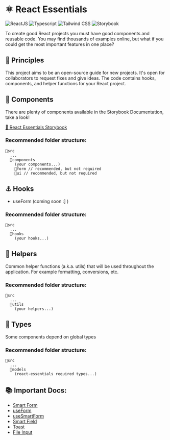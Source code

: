 # ⚛️ React Essentials

<img class="inline-block" src="https://img.shields.io/badge/React-20232A?style=for-the-badge&logo=react&logoColor=61DAFB" alt="ReactJS"/> <img class="inline-block" src="https://img.shields.io/badge/TypeScript-007ACC?style=for-the-badge&logo=typescript&logoColor=white" alt="Typescript" /> <img class="inline-block" src="https://img.shields.io/badge/Tailwind_CSS-38B2AC?style=for-the-badge&logo=tailwind-css&logoColor=white" alt="Tailwind CSS" /> <img class="inline-block" src="https://img.shields.io/badge/-Storybook-FF4785?style=for-the-badge&logo=storybook&logoColor=white" alt="Storybook" />

To create good React projects you must have good components and reusable code. You may find thousands of examples online, but what if you could get the most important features in one place?

## 🎯 Principles

This project aims to be an open-source guide for new projects. It's open for collaborators to request fixes and give ideas. The code contains hooks, components, and helper functions for your React project.

## 🧰 Components

There are plenty of components available in the Storybook Documentation, take a look! 

[🔗 React Essentials Storybook](https://react-essentials-opal.vercel.app/)

### Recommended folder structure:

```
📂src
  ...
  📂components
    (your components...)
    📂form // recommended, but not required
    📂ui // recommended, but not required
```

## ⚓ Hooks

- useForm (coming soon :] )

### Recommended folder structure:

```
📂src
  ...
  📂hooks
    (your hooks...)
```

## 🔧 Helpers

Common helper functions (a.k.a. utils) that will be used throughout the application. For example formatting, conversions, etc.

### Recommended folder structure:

```
📂src
  ...
  📂utils
    (your helpers...)
```

## 📖 Types

Some components depend on global types

### Recommended folder structure:

```
📂src
  ...
  📂models
    (react-essentials required types...)
```


## 📚 Important Docs:

- [Smart Form](/docs/SmartForm.md)
- [useForm](/docs/useForm.md)
- [useSmartForm](/docs/useSmartForm.md)
- [Smart Field](/docs/SmartField.md)
- [Toast](/docs/Toast.md)
- [File Input](/docs/FileInput.md)
